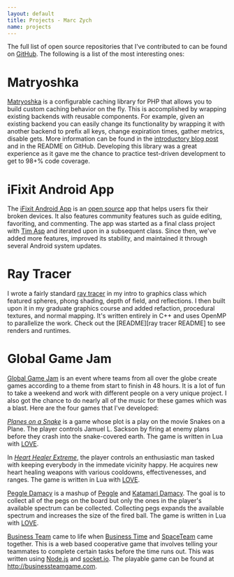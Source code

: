 ```yaml
---
layout: default
title: Projects - Marc Zych
name: projects
---
```


The full list of open source repositories that I've contributed to can be found on [GitHub].
The following is a list of the most interesting ones:

# Matryoshka

[Matryoshka] is a configurable caching library for PHP that allows you to build custom caching behavior on the fly.
This is accomplished by wrapping existing backends with reusable components.
For example, given an existing backend you can easily change its functionality by wrapping it with another backend to prefix all keys, change expiration times, gather metrics, disable gets.
More information can be found in the [introductory blog post][Matryoshka post] and in the README on GitHub.
Developing this library was a great experience as it gave me the chance to practice test-driven development to get to 98+% code coverage.

# iFixit Android App

The [iFixit Android App] is an [open source][iFixitAndroid repo] app that helps users fix their broken devices.
It also features community features such as guide editing, favoriting, and commenting.
The app was started as a final class project with [Tim Asp] and iterated upon in a subsequent class.
Since then, we've added more features, improved its stability, and maintained it through several Android system updates.

# Ray Tracer

I wrote a fairly standard [ray tracer] in my intro to graphics class which featured spheres, phong shading, depth of field, and reflections.
I then built upon it in my graduate graphics course and added refaction, procedural textures, and normal mapping.
It's written entirely in C++ and uses OpenMP to parallelize the work.
Check out the [README][ray tracer README] to see renders and runtimes.

# Global Game Jam

[Global Game Jam] is an event where teams from all over the globe create games according to a theme from start to finish in 48 hours.
It is a lot of fun to take a weekend and work with different people on a very unique project.
I also got the chance to do nearly all of the music for these games which was a blast.
Here are the four games that I've developed:

_[Planes on a Snake]_ is a game whose plot is a play on the movie Snakes on a Plane.
The player controls Jamuel L. Sackson by firing at enemy plans before they crash into the snake-covered earth.
The game is written in Lua with [LOVE].

In _[Heart Healer Extreme]_, the player controls an enthusiastic man tasked with keeping everybody in the immedate vicinity happy.
He acquires new heart healing weapons with various cooldowns, effectivenesses, and ranges.
The game is written in Lua with [LOVE].

[Peggle Damacy] is a mashup of [Peggle] and [Katamari Damacy].
The goal is to collect all of the pegs on the board but only the ones in the player's available spectrum can be collected.
Collecting pegs expands the available spectrum and increases the size of the fired ball.
The game is written in Lua with [LOVE].

[Business Team] came to life when [Business Time] and [SpaceTeam] came together.
This is a web based cooperative game that involves telling your teammates to complete certain tasks before the time runs out.
This was written using [Node.js] and [socket.io].
The playable game can be found at <http://businessteamgame.com>.


[GitHub]: https://github.com/marczych
[Planes on a Snake]: http://archive.globalgamejam.org/2012/planes-snake
[Heart Healer Extreme]: http://2013.globalgamejam.org/2013/heart-healer-extreme
[Peggle Damacy]: http://globalgamejam.org/2014/games/peggle-damacy
[Business Team]: http://globalgamejam.org/2015/games/business-team
[LOVE]: https://love2d.org/
[Global Game Jam]: http://globalgamejam.org/
[Peggle]: http://www.popcap.com/peggle-1
[Katamari Damacy]: https://en.wikipedia.org/wiki/Katamari_Damacy
[Business Time]: https://www.youtube.com/watch?v=AqZcYPEszN8
[SpaceTeam]: http://www.sleepingbeastgames.com/spaceteam/
[socket.io]: http://socket.io/
[Node.js]: https://nodejs.org/
[Matryoshka]: https://github.com/iFixit/Matryoshka
[Matryoshka post]: http://itbrokeand.ifixit.com/2015/01/20/matryoshka-configurable-caching-library-for-php.html
[iFixit Android App]: https://play.google.com/store/apps/details?id=com.dozuki.ifixit
[iFixitAndroid repo]: https://github.com/iFixit/iFixitAndroid
[Tim Asp]: https://github.com/timothyasp
[ray tracer]: https://github.com/marczych/RayTracer
